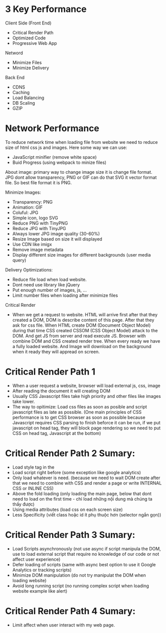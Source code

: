 # 3 Key Performance
Client Side (Front End)
- Critical Render Path
- Optimized Code 
- Progressive Web App

Netword
- Minimize Files
- Minimize Delivery

Back End
- CDNS
- Caching
- Load Balancing
- DB Scaling
- GZIP

 # Network Performance
 To reduce network time when loading file from website we need to reduce size of html css js and images. Here some way we can use:
 - JavaScript minifier (remove white space)
 - Buid Progress (using webpack to minize files)

About image: primary way to change image size it is change file format. JPG dont allow transparency, PNG or GIF can do that SVG it vector format file. So best file format it is PNG.

Minimize Images:
- Transparency: PNG
- Animation: GIF
- Coluful: JPG
- Simple icon, logo SVG
- Reduce PNG with TinyPNG
- Reduce JPG with TinyJPG
- Always lower JPG image quality (30-60%)
- Resize Image based on size it will displayed
- Use CDN like imigx
- Remove image metadata
- Display different size images for different backgrounds (user media query)

Delivery Optimizations:
- Reduce file load when load website.
- Dont need use library like jQuery
- Put enough number of images, js, ...
- Limit number files when loading after minimize files

Critical Render
- When we get a request to website. HTML will arrive first after that they created a DOM, DOM is describe content of this page. After that they ask for css file. When HTML create DOM (Document Object Model) during that time CSS created CSSOM (CSS Object Model) attack to the DOM. And get JS from server and read execute JS. Browser with combine DOM and CSS created render tree. When every ready we have a fully loaded website. And Image will download on the background when it ready they will appread on screen.

# Critical Render Path 1
- When a user request a website, browser will load external js, css, image
- After reading the document it will creating DOM
- Usually CSS Javascript files take high priority and other files like images take lower.
- The way to opitimize: Load css files as soon as posible and script javascript files as late as possible. (One main principles of CSS performance is to get CSS browser as soon as possible because Javascript requires CSS parsing to finish beforce it can be run, if we put javascript on head tag, they will block page rendering so we need to put CSS on head tag, Javascript at the bottom)

# Critical Render Path 2 Sumary:
- Load style tag in the <headd>
- Load script right before <body> (some exception like google analytics)
- Only load whatever is need. (because we need to wait DOM create after that we need to combine with CSS and render a page or write INTERNAL CSS or INLINE CSS)
- Above the fold loading (only loading the main page, below that dont need to load on the first time - chỉ load những nội dung mà chúng ta thấy được)
- Using media attributes (load css on each screen size)
- Less Specificity (viết class hoặc id ít phụ thuộc hơn (selector ngắn gọn))

# Critical Render Path 3 Sumary:
- Load Scripts asynchronously (not use async if script manipula the DOM, use to load external script that require no knowledge of our code or not affect user experience)
- Defer loading of scripts (same with async best option to use it Google Analytics or tracking scripts)
- Minimize DOM manipulation (do not try manipulat the DOM when loading website)
- Avoid long running script (no running complex script when loading website example like alert)

# Critical Render Path 4 Sumary:
- Limit affect when user interact with my web page.
